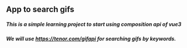 ## App to search gifs
##### This is a simple learning project to start using composition api of vue3
##### We will use https://tenor.com/gifapi for searching gifs by keywords.